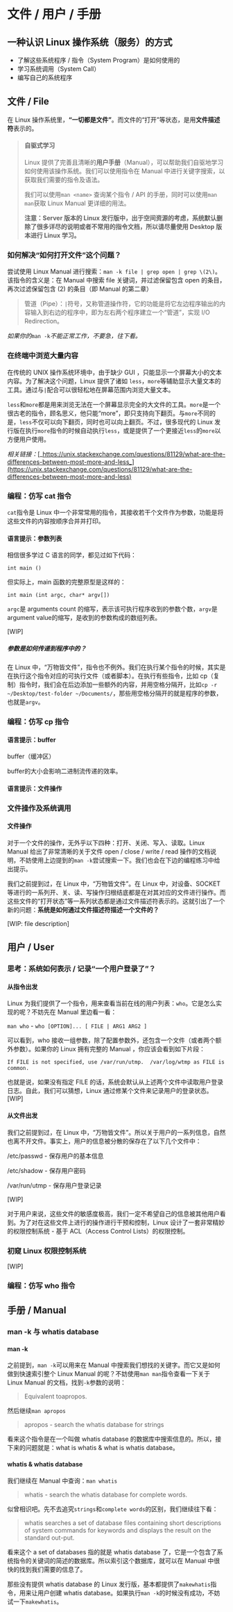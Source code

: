 # 文件 / 用户 / 手册

## 一种认识 Linux 操作系统（服务）的方式

* 了解这些系统程序 / 指令（System Program）是如何使用的
* 学习系统调用（System Call）
* 编写自己的系统程序

## 文件 / File

在 Linux 操作系统里，**“一切都是文件”**。而文件的“打开”等状态，是用**文件描述符**表示的。

> #### 自驱式学习
>
> Linux 提供了完善且清晰的**用户手册**（Manual），可以帮助我们自驱地学习如何使用该操作系统。我们可以使用指令在 Manual 中进行关键字搜索，以获取我们需要的指令及语法。
>
> 我们可以使用`man <name>` 查询某个指令 / API 的手册，同时可以使用`man man`获取 Linux Manual 更详细的用法。
>
> **注意：Server 版本的 Linux 发行版中，出于空间资源的考虑，系统默认删除了很多详尽的说明或者不常用的指令文档，所以请尽量使用 Desktop 版本进行 Linux 学习。**

### 如何解决“如何打开文件”这个问题？

尝试使用 Linux Manual 进行搜索：`man -k file | grep open | grep \(2\)`。该指令的含义是：在 Manual 中搜索 file 关键词，并过滤保留包含 open 的条目，再次过滤保留包含 \(2\) 的条目（即 Manual 的第二章）

> 管道（Pipe）：`|`符号，又称管道操作符，它的功能是将它左边程序输出的内容输入到右边的程序中，即为左右两个程序建立一个“管道”，实现 I/O Redirection。

_如果你的_`man -k`_不能正常工作，不要急，往下看。_

### 在终端中浏览大量内容

在传统的 UNIX 操作系统环境中，由于缺少 GUI ，只能显示一个屏幕大小的文本内容。为了解决这个问题，Linux 提供了诸如 `less`，`more`等辅助显示大量文本的工具。通过与`|`配合可以很轻松地在屏幕范围内浏览大量文本。

`less`和`more`都是用来浏览无法在一个屏幕显示完全的大文件的工具。`more`是一个很古老的指令，顾名思义，他只能“more”，即只支持向下翻页。与`more`不同的是，`less`不仅可以向下翻页，同时也可以向上翻页。不过，很多现代的 Linux 发行版在执行`more`指令的时候自动执行`less`，或是提供了一个更接近`less`的`more`以方便用户使用。

_相关链接：_[_https://unix.stackexchange.com/questions/81129/what-are-the-differences-between-most-more-and-less_](https://unix.stackexchange.com/questions/81129/what-are-the-differences-between-most-more-and-less)

### 编程：仿写 cat 指令

`cat`指令是 Linux 中一个非常常用的指令，其接收若干个文件作为参数，功能是将这些文件的内容按顺序合并并打印。

#### 语言提示：参数列表

相信很多学过 C 语言的同学，都见过如下代码：

`int main ()`

但实际上，main 函数的完整原型是这样的：

`int main (int argc, char* argv[])`

`argc`是 arguments count 的缩写，表示该可执行程序收到的参数个数，`argv`是 argument value的缩写，是收到的参数构成的数组列表。

\[WIP\]

##### 参数是如何传递到程序中的？

在 Linux 中，“万物皆文件”，指令也不例外。我们在执行某个指令的时候，其实是在执行这个指令对应的可执行文件（或者脚本）。在执行有些指令，比如 cp（复制）指令时，我们会在后边添加一些额外的内容，并用空格分隔开，比如`cp -r ~/Desktop/test-folder ~/Documents/`，那些用空格分隔开的就是程序的参数，也就是`argv`。

### 编程：仿写 cp 指令

#### 语言提示：buffer

buffer（缓冲区）

buffer的大小会影响二进制流传递的效率。

#### 语言提示：文件操作

### 文件操作及系统调用

#### 文件操作

对于一个文件的操作，无外乎以下四种：打开、关闭、写入、读取。Linux Manual 给出了非常清晰的关于文件 open / close / write / read 操作的文档说明，不妨使用上边提到的`man -k`尝试搜索一下。我们也会在下边的编程练习中给出提示。

我们之前提到过，在 Linux 中，“万物皆文件”。在 Linux 中，对设备、SOCKET等进行的一系列开、关、读、写操作归根结底都是在对其对应的文件进行操作。而这些文件的“打开状态”等一系列状态都是通过文件描述符表示的。这就引出了一个新的问题：**系统是如何通过文件描述符描述一个文件的？**

\[WIP: file description\]

## 用户 / User

### 思考：系统如何表示 / 记录“一个用户登录了”？

#### 从指令出发

Linux 为我们提供了一个指令，用来查看当前在线的用户列表：`who`。它是怎么实现的呢？不妨先在 Manual 里边看一看：

`man who` - `who [OPTION]... [ FILE | ARG1 ARG2 ]`

可以看到，who 接收一组参数，除了配置参数外，还包含一个文件（或者两个额外参数）。如果你的 Linux 拥有完整的 Manual ，你应该会看到如下片段：

`If FILE is not specified, use /var/run/utmp.  /var/log/wtmp as FILE is common.`

也就是说，如果没有指定 FILE 的话，系统会默认从上述两个文件中读取用户登录日志。自此，我们可以猜想，Linux 通过修某个文件来记录用户的登录状态。\[WIP\]

#### 从文件出发

我们之前提到过，在 Linux 中，“万物皆文件”。所以关于用户的一系列信息，自然也离不开文件。事实上，用户的信息被分散的保存在了以下几个文件中：

/etc/passwd - 保存用户的基本信息

/etc/shadow - 保存用户密码

/var/run/utmp - 保存用户登录记录

\[WIP\]

对于用户来说，这些文件的敏感度极高，我们一定不希望自己的信息被其他用户看到。为了对在这些文件上进行的操作进行干预和控制，Linux 设计了一套非常精妙的权限控制系统 - 基于 ACL（Access Control Lists）的权限控制。

### 初窥 Linux 权限控制系统

\[WIP\]

### 编程：仿写 who 指令

## 手册 / Manual

### man -k 与 whatis database

#### man -k

之前提到，`man -k`可以用来在 Manual 中搜索我们想找的关键字。而它又是如何做到快速索引整个 Linux Manual 的呢？不妨使用`man man`指令查看一下关于 Linux  Manual 的文档，找到`-k`参数的说明：

> Equivalent toapropos.

然后继续`man apropos`

> apropos - search the whatis database for strings

看来这个指令是在一个叫做 whatis database 的数据库中搜索信息的。所以，接下来的问题就是：what is whatis & what is whatis database。

#### whatis & whatis database

我们继续在 Manual 中查询：`man whatis`

> whatis - search the whatis database for complete words.

似曾相识吧。先不去追究`strings`和`complete words`的区别，我们继续往下看：

> whatis searches a set of database files containing short descriptions of system commands for keywords and displays the result on the standard out-put.

看来这个 a set of databases 指的就是 whatis database 了，它是一个包含了系统指令的关键词的简述的数据库。所以索引这个数据库，就可以在 Manual 中很快的找到我们需要的信息了。

那些没有提供 whatis database 的 Linux 发行版，基本都提供了`makewhatis`指令，用来让用户创建 whatis database。如果执行`man -k`的时候没有成功，不妨试一下`makewhatis`。

